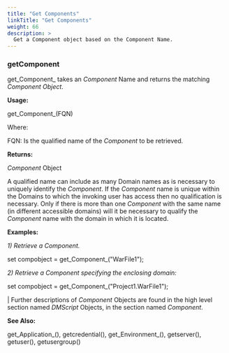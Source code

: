 ```yaml
---
title: "Get Components"
linkTitle: "Get Components"
weight: 66
description: >
  Get a Component object based on the Component Name. 
---
```


### getComponent

get_Component_ takes an _Component_ Name and returns the matching _Component Object_.

**Usage:**

get_Component_(FQN)

Where:

FQN: Is the qualified name of the _Component_ to be retrieved.

**Returns:**

_Component_ Object

A qualified name can include as many Domain names as is necessary to uniquely identify the _Component_. If the _Component_ name is unique within the Domains to which the invoking user has access then no qualification is necessary. Only if there is more than one _Component_ with the same name (in different accessible domains) will it be necessary to qualify the _Component_ name with the domain in which it is located.

**Examples:**

_1) Retrieve a Component._

set compobject = get_Component_(&quot;WarFile1&quot;);

_2) Retrieve a Component specifying the enclosing domain:_

set compobject = get_Component_(&quot;Project1.WarFile1&quot;);


 |
Further descriptions of _Component_ Objects are found in the high level section named _DMScript_ Objects, in the section named _Component_.




**See Also:**

get_Application_(), getcredential(), get_Environment_(), getserver(), getuser(), getusergroup()